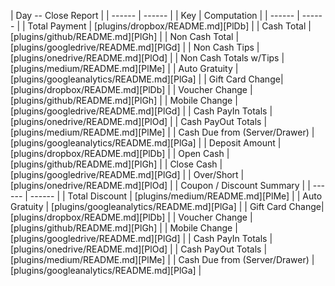 | Day -- Close Report |
| ------ | ------ |
| Key | Computation |
| ------ | ------ |
| Total Payment | [plugins/dropbox/README.md][PlDb] |
| Cash Total | [plugins/github/README.md][PlGh] |
| Non Cash Total | [plugins/googledrive/README.md][PlGd] |
| Non Cash Tips | [plugins/onedrive/README.md][PlOd] |
| Non Cash Totals w/Tips | [plugins/medium/README.md][PlMe] |
| Auto Gratuity | [plugins/googleanalytics/README.md][PlGa] |
| Gift Card Change| [plugins/dropbox/README.md][PlDb] |
| Voucher Change | [plugins/github/README.md][PlGh] |
| Mobile Change | [plugins/googledrive/README.md][PlGd] |
| Cash PayIn Totals | [plugins/onedrive/README.md][PlOd] |
| Cash PayOut Totals | [plugins/medium/README.md][PlMe] |
| Cash Due from (Server/Drawer) | [plugins/googleanalytics/README.md][PlGa] |
| Deposit Amount | [plugins/dropbox/README.md][PlDb] |
| Open Cash | [plugins/github/README.md][PlGh] |
| Close Cash | [plugins/googledrive/README.md][PlGd] |
| Over/Short | [plugins/onedrive/README.md][PlOd] |
| Coupon / Discount Summary |
| ------ | ------ |
| Total Discount | [plugins/medium/README.md][PlMe] |
| Auto Gratuity | [plugins/googleanalytics/README.md][PlGa] |
| Gift Card Change| [plugins/dropbox/README.md][PlDb] |
| Voucher Change | [plugins/github/README.md][PlGh] |
| Mobile Change | [plugins/googledrive/README.md][PlGd] |
| Cash PayIn Totals | [plugins/onedrive/README.md][PlOd] |
| Cash PayOut Totals | [plugins/medium/README.md][PlMe] |
| Cash Due from (Server/Drawer) | [plugins/googleanalytics/README.md][PlGa] |

